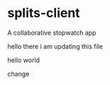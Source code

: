 # splits-client
A collaborative stopwatch app

hello there i am updating this file 

hello world

change